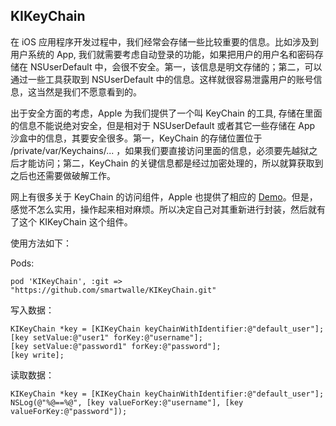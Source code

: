 ## KIKeyChain

在 iOS 应用程序开发过程中，我们经常会存储一些比较重要的信息。比如涉及到用户系统的 App, 我们就需要考虑自动登录的功能，如果把用户的用户名和密码存储在 NSUserDefault 中，会很不安全。第一，该信息是明文存储的；第二，可以通过一些工具获取到 NSUserDefault 中的信息。这样就很容易泄露用户的账号信息，这当然是我们不愿意看到的。

出于安全方面的考虑，Apple 为我们提供了一个叫 KeyChain 的工具, 存储在里面的信息不能说绝对安全，但是相对于 NSUserDefault 或者其它一些存储在 App 沙盒中的信息，其要安全很多。第一，KeyChain 的存储位置位于 /private/var/Keychains/... ，如果我们要直接访问里面的信息，必须要先越狱之后才能访问；第二，KeyChain 的关键信息都是经过加密处理的，所以就算获取到之后也还需要做破解工作。

网上有很多关于 KeyChain 的访问组件，Apple 也提供了相应的 [Demo](https://developer.apple.com/library/ios/samplecode/GenericKeychain/Introduction/Intro.html)。但是，感觉不怎么实用，操作起来相对麻烦。所以决定自己对其重新进行封装，然后就有了这个 KIKeyChain 这个组件。

使用方法如下：

Pods:

	pod 'KIKeyChain', :git => "https://github.com/smartwalle/KIKeyChain.git"

写入数据：

    KIKeyChain *key = [KIKeyChain keyChainWithIdentifier:@"default_user"];
    [key setValue:@"user1" forKey:@"username"];
    [key setValue:@"password1" forKey:@"password"];
    [key write];

读取数据：

    KIKeyChain *key = [KIKeyChain keyChainWithIdentifier:@"default_user"];
    NSLog(@"%@==%@", [key valueForKey:@"username"], [key valueForKey:@"password"]);
